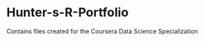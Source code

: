 Hunter-s-R-Portfolio
====================

Contains files created for the Coursera Data Science Specialization
